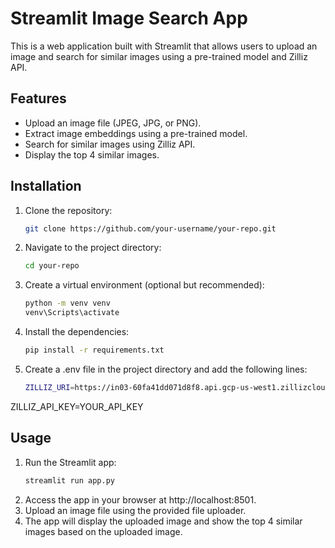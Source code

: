 # Streamlit Image Search App

This is a web application built with Streamlit that allows users to upload an image and search for similar images using a pre-trained model and Zilliz API.

## Features

- Upload an image file (JPEG, JPG, or PNG).
- Extract image embeddings using a pre-trained model.
- Search for similar images using Zilliz API.
- Display the top 4 similar images.

## Installation

1. Clone the repository:

   ```bash
   git clone https://github.com/your-username/your-repo.git

2. Navigate to the project directory:

   ```bash
   cd your-repo
3. Create a virtual environment (optional but recommended):
   ```bash
   python -m venv venv
   venv\Scripts\activate
4. Install the dependencies:
   ```bash
   pip install -r requirements.txt
5. Create a .env file in the project directory and add the following lines:
   ```bash
   ZILLIZ_URI=https://in03-60fa41dd071d8f8.api.gcp-us-west1.zillizcloud.com/v1/vector/search
ZILLIZ_API_KEY=YOUR_API_KEY


## Usage

1. Run the Streamlit app:
    ```bash
    streamlit run app.py
2. Access the app in your browser at http://localhost:8501.
3. Upload an image file using the provided file uploader.
4. The app will display the uploaded image and show the top 4 similar images based on the uploaded image.